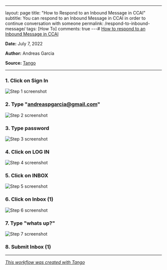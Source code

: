 ---
layout: page
title: "How to Respond to an Inbound Message in CCAI"
subtitle: You can respond to an Inbound Message in CCAI in order to continue conversation with someone
permalink: /respond-to-inbound-message/
tags: [How To]
comments: true
---# [How to respond to an Inbound Message in CCAI](https://app.tango.us/app/workflow/b1189724-44b8-4544-98a5-4b714a1c9f4c?utm_source=markdown&utm_medium=markdown&utm_campaign=workflow%20export%20links)



__Date:__ July 7, 2022

__Author:__ Andreas Garcia

__Source:__ [Tango](https://app.tango.us/app/workflow/b1189724-44b8-4544-98a5-4b714a1c9f4c?utm_source=markdown&utm_medium=markdown&utm_campaign=workflow%20export%20links)

***

### 1. Click on Sign In
![Step 1 screenshot](https://images.tango.us/public/screenshot_27b067df-8b90-40e2-be70-4f45378d40f3.png?crop=focalpoint&fit=crop&fp-x=0.8421&fp-y=0.0638&fp-z=2.8223&w=1200&mark-w=0.2&mark-pad=0&mark64=aHR0cHM6Ly9pbWFnZXMudGFuZ28udXMvc3RhdGljL21hZGUtd2l0aC10YW5nby13YXRlcm1hcmsucG5n&ar=2248%3A1528)


### 2. Type "andreaspgarcia@gmail.com"
![Step 2 screenshot](https://images.tango.us/public/screenshot_006e0549-cb80-4467-9576-da26f47fa94a.png?crop=focalpoint&fit=crop&fp-x=0.6308&fp-y=0.2480&fp-z=1.6349&w=1200&mark-w=0.2&mark-pad=0&mark64=aHR0cHM6Ly9pbWFnZXMudGFuZ28udXMvc3RhdGljL21hZGUtd2l0aC10YW5nby13YXRlcm1hcmsucG5n&ar=2248%3A1528)


### 3. Type password
![Step 3 screenshot](https://images.tango.us/public/screenshot_a96134e8-ea88-41de-9f8d-341a0da5a95e.png?crop=focalpoint&fit=crop&fp-x=0.6308&fp-y=0.3829&fp-z=1.6349&w=1200&mark-w=0.2&mark-pad=0&mark64=aHR0cHM6Ly9pbWFnZXMudGFuZ28udXMvc3RhdGljL21hZGUtd2l0aC10YW5nby13YXRlcm1hcmsucG5n&ar=2248%3A1528)


### 4. Click on LOG IN
![Step 4 screenshot](https://images.tango.us/public/screenshot_ab26e024-72ac-418e-b0d8-50e077db9c40.png?crop=focalpoint&fit=crop&fp-x=0.6308&fp-y=0.5671&fp-z=1.6349&w=1200&mark-w=0.2&mark-pad=0&mark64=aHR0cHM6Ly9pbWFnZXMudGFuZ28udXMvc3RhdGljL21hZGUtd2l0aC10YW5nby13YXRlcm1hcmsucG5n&ar=2248%3A1528)


### 5. Click on INBOX
![Step 5 screenshot](https://images.tango.us/public/screenshot_7cec1cb0-6173-4eb0-b8c4-3cf11adaac44.png?crop=focalpoint&fit=crop&fp-x=0.0890&fp-y=0.1541&fp-z=2.2607&w=1200&mark-w=0.2&mark-pad=0&mark64=aHR0cHM6Ly9pbWFnZXMudGFuZ28udXMvc3RhdGljL21hZGUtd2l0aC10YW5nby13YXRlcm1hcmsucG5n&ar=2248%3A1528)


### 6. Click on Inbox (1)
![Step 6 screenshot](https://images.tango.us/public/screenshot_b532b91e-814c-488c-9bf5-a606acfb9ff1.png?crop=focalpoint&fit=crop&fp-x=0.3232&fp-y=0.4804&fp-z=2.2675&w=1200&mark-w=0.2&mark-pad=0&mark64=aHR0cHM6Ly9pbWFnZXMudGFuZ28udXMvc3RhdGljL21hZGUtd2l0aC10YW5nby13YXRlcm1hcmsucG5n&ar=2248%3A1528)


### 7. Type "whats up?"
![Step 7 screenshot](https://images.tango.us/public/screenshot_50571b2a-7ba2-43ac-a723-ef4bc8bcaaaf.png?crop=focalpoint&fit=crop&fp-x=0.7064&fp-y=0.9444&fp-z=2.1741&w=1200&mark-w=0.2&mark-pad=0&mark64=aHR0cHM6Ly9pbWFnZXMudGFuZ28udXMvc3RhdGljL21hZGUtd2l0aC10YW5nby13YXRlcm1hcmsucG5n&ar=2248%3A1528)


### 8. Submit Inbox (1)


***
_[This workflow was created with Tango](https://app.tango.us/app/workflow/b1189724-44b8-4544-98a5-4b714a1c9f4c?utm_source=markdown&utm_medium=markdown&utm_campaign=workflow%20export%20links)_